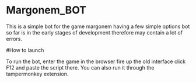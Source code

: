 # Margonem_BOT

This is a simple bot for the game margonem having a few simple options bot so far is in the early stages of development therefore may contain a lot of errors.

#How to launch

To run the bot, enter the game in the browser fire up the old interface click F12 and paste the script there.
You can also run it through the tampermonkey extension.
